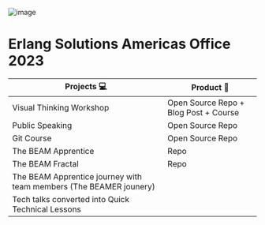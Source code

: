 ![image](https://user-images.githubusercontent.com/17634377/208775965-4a483940-5a42-4c83-ade5-a2c39fc6efe6.png)

# Erlang Solutions Americas Office 2023

| Projects 💻 | Product 🎁 |
| ------------- | ------------- |
| Visual Thinking Workshop | Open Source Repo + Blog Post + Course |
| Public Speaking | Open Source Repo |
| Git Course | Open Source Repo |
| The BEAM Apprentice | Repo |
| The BEAM Fractal | Repo |
| The BEAM Apprentice journey with team members (The BEAMER jounery)|
| Tech talks converted into Quick Technical Lessons |
